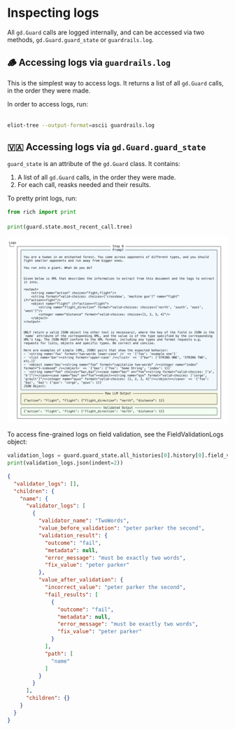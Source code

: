 # Inspecting logs

All `gd.Guard` calls are logged internally, and can be accessed via two methods, `gd.Guard.guard_state` or `guardrails.log`.

## 🪵 Accessing logs via `guardrails.log`

This is the simplest way to access logs. It returns a list of all `gd.Guard` calls, in the order they were made.

In order to access logs, run:

```bash

eliot-tree --output-format=ascii guardrails.log

```

## 🇻🇦 Accessing logs via `gd.Guard.guard_state`

`guard_state` is an attribute of the `gd.Guard` class. It contains:

1. A list of all `gd.Guard` calls, in the order they were made.
2. For each call, reasks needed and their results.

To pretty print logs, run:

```python
from rich import print

print(guard.state.most_recent_call.tree)
```

![guard_state](img/guard_history.png)

To access fine-grained logs on field validation, see the FieldValidationLogs object:

```python
validation_logs = guard.guard_state.all_histories[0].history[0].field_validation_logs
print(validation_logs.json(indent=2))
```

```json
{
  "validator_logs": [],
  "children": {
    "name": {
      "validator_logs": [
        {
          "validator_name": "TwoWords",
          "value_before_validation": "peter parker the second",
          "validation_result": {
            "outcome": "fail",
            "metadata": null,
            "error_message": "must be exactly two words",
            "fix_value": "peter parker"
          },
          "value_after_validation": {
            "incorrect_value": "peter parker the second",
            "fail_results": [
              {
                "outcome": "fail",
                "metadata": null,
                "error_message": "must be exactly two words",
                "fix_value": "peter parker"
              }
            ],
            "path": [
              "name"
            ]
          }
        }
      ],
      "children": {}
    }
  }
}


```